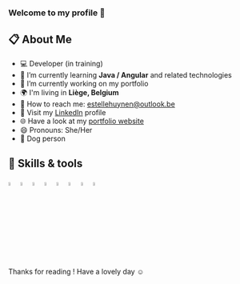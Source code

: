### Welcome to my profile	👋 

## 📋 About Me

- 💻 Developer (in training)
- 🌱 I’m currently learning **Java / Angular** and related technologies 
- 🔭 I’m currently working on my portfolio 
- 🌍 I'm living in **Liège, Belgium**
- 📧 How to reach me: <estellehuynen@outlook.be>
- 📄 Visit my <a href="www.linkedin.com/in/estelle-huynen" title="Estelle Huynen LinkedIn profile">LinkedIn</a> profile
- 🌐 Have a look at my <a href="https://esthuy.github.io/" title="Estelle Huynen Portfolio">portfolio website</a>
- 😄 Pronouns: She/Her
- 🐶 Dog person 

## 🔧 Skills & tools 

<code><img width="4%" src="https://www.vectorlogo.zone/logos/java/java-icon.svg"></code>
<code><img width="4%" src="www.vectorlogo.zone/logos/angular/angular-icon.svg"></code>
<code><img width="4%" src="https://www.vectorlogo.zone/logos/javascript/javascript-icon.svg"></code>
<code><img width="4%" src="https://www.vectorlogo.zone/logos/w3_html5/w3_html5-icon.svg"></code>
<code><img width="4%" src="https://www.vectorlogo.zone/logos/w3_css/w3_css-icon.svg"></code>
<code><img width="4%" src="https://www.vectorlogo.zone/logos/visualstudio_code/visualstudio_code-icon.svg"></code>
<code><img width="4%" src="https://www.vectorlogo.zone/logos/git-scm/git-scm-icon.svg"></code>
<code><img width="4%" src="https://www.vectorlogo.zone/logos/github/github-icon.svg"></code>


Thanks for reading ! Have a lovely day ☺️


